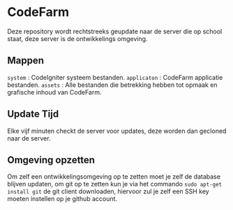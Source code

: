 # CodeFarm

Deze repository wordt rechtstreeks geupdate naar de server die op school staat, deze server is de ontwikkelings omgeving.

## Mappen
`system` : CodeIgniter systeem bestanden.
`applicaton` : CodeFarm applicatie bestanden.
`assets` : Alle bestanden die betrekking hebben tot opmaak en grafische inhoud van CodeFarm.

## Update Tijd
Elke vijf minuten checkt de server voor updates, deze worden dan gecloned naar de server.

## Omgeving opzetten
Om zelf een ontwikkelingsomgeving op te zetten moet je zelf de database blijven updaten, om git op te zetten kun je via het commando `sudo apt-get install git` de git client downloaden, hiervoor zul je zelf een SSH key moeten instellen op je github account.

